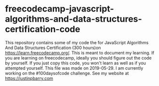 # freecodecamp-javascript-algorithms-and-data-structures-certification-code
This repository contains some of my code the for JavaScript Algorithms And Data Structures Certification (300 hours)on https://learn.freecodecamp.org/. This is meant to document my learning. If you are learning on freecodecamp, ideally you should figure out the code by yourself. If you just copy this code, you won't learn as well as if you attempted yourself.  This file was made on 2019-05-29. I am currently working on the #100daysofcode challenge. See my website at https://justinpbarry.com

